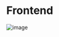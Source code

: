 # Frontend 
![image](https://github.com/user-attachments/assets/c709a0f3-9f14-4f1c-be1a-a8fe62dcdbd7)
